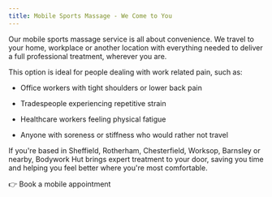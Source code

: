 ```yaml
---
title: Mobile Sports Massage - We Come to You
---
```

Our mobile sports massage service is all about convenience. We travel to your home, workplace or another location with everything needed to deliver a full professional treatment, wherever you are.

This option is ideal for people dealing with work related pain, such as:

* Office workers with tight shoulders or lower back pain

* Tradespeople experiencing repetitive strain

* Healthcare workers feeling physical fatigue

* Anyone with soreness or stiffness who would rather not travel


If you're based in Sheffield, Rotherham, Chesterfield, Worksop, Barnsley or nearby, Bodywork Hut brings expert treatment to your door, saving you time and helping you feel better where you're most comfortable.


👉 Book a mobile appointment
